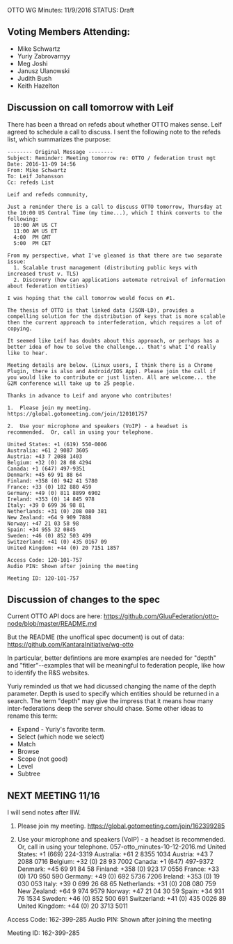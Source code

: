 OTTO WG Minutes: 11/9/2016
STATUS: Draft

## Voting Members Attending:
 - Mike Schwartz
 - Yuriy Zabrovarnyy
 - Meg Joshi
 - Janusz Ulanowski
 - Judith Bush
 - Keith Hazelton

## Discussion on call tomorrow with Leif

There has been a thread on refeds about whether OTTO makes sense. Leif
agreed to schedule a call to discuss. I sent the following note to the
refeds list, which summarizes the purpose:

```
-------- Original Message --------
Subject: Reminder: Meeting tomorrow re: OTTO / federation trust mgt
Date: 2016-11-09 14:56
From: Mike Schwartz 
To: Leif Johansson 
Cc: refeds List

Leif and refeds community,

Just a reminder there is a call to discuss OTTO tomorrow, Thursday at the 10:00 US Central Time (my time...), which I think converts to the following:
  10:00 AM US CT
  11:00 AM US ET
  4:00  PM GMT
  5:00  PM CET

From my perspective, what I've gleaned is that there are two separate issue:
  1. Scalable trust management (distributing public keys with increased trust v. TLS)
  2. Discovery (how can applications automate retreival of information about federation entities)

I was hoping that the call tomorrow would focus on #1.

The thesis of OTTO is that linked data (JSON-LD), provides a compelling solution for the distribution of keys that is more scalable then the current approach to interfederation, which requires a lot of copying.

It seemed like Leif has doubts about this approach, or perhaps has a better idea of how to solve the challenge... that's what I'd really like to hear.

Meeting details are below. (Linux users, I think there is a Chrome Plugin, there is also and Android/IOS App). Please join the call if you would like to contribute or just listen. All are welcome... the G2M conference will take up to 25 people.

Thanks in advance to Leif and anyone who contributes!

1.  Please join my meeting.
https://global.gotomeeting.com/join/120101757

2.  Use your microphone and speakers (VoIP) - a headset is recommended.  Or, call in using your telephone.

United States: +1 (619) 550-0006
Australia: +61 2 9087 3605
Austria: +43 7 2088 1403
Belgium: +32 (0) 28 08 4294
Canada: +1 (647) 497-9351
Denmark: +45 69 91 88 64
Finland: +358 (0) 942 41 5780
France: +33 (0) 182 880 459
Germany: +49 (0) 811 8899 6902
Ireland: +353 (0) 14 845 978
Italy: +39 0 699 36 98 81
Netherlands: +31 (0) 208 080 381
New Zealand: +64 9 909 7888
Norway: +47 21 03 58 98
Spain: +34 955 32 0845
Sweden: +46 (0) 852 503 499
Switzerland: +41 (0) 435 0167 09
United Kingdom: +44 (0) 20 7151 1857

Access Code: 120-101-757
Audio PIN: Shown after joining the meeting

Meeting ID: 120-101-757

```


## Discussion of changes to the spec

Current OTTO API docs are here:
 https://github.com/GluuFederation/otto-node/blob/master/README.md
 
But the README (the unoffical spec document) is out of data:
 https://github.com/KantaraInitiative/wg-otto

In particular, better defintions are more examples are needed for 
"depth" and "fitler"--examples that will be meaningful to federation
people, like how to identify the R&S websites.

Yuriy reminded us that we had dicussed changing the name of the depth 
parameter.  Depth is used to specify which entities should be returned 
in a search. The term "depth" may give the impress that it means how 
many inter-federations deep the server should chase. Some other ideas to 
rename this term:
 
* Expand - Yuriy's favorite term. 
* Select (which node we select)
* Match
* Browse
* Scope (not good)
* Level
* Subtree

## NEXT MEETING 11/16

I will send notes after IIW.

1.  Please join my meeting.
https://global.gotomeeting.com/join/162399285

2.  Use your microphone and speakers (VoIP) - a headset is recommended.  
Or, call in using your telephone.
057-otto_minutes-10-12-2016.md
United States: +1 (669) 224-3319
Australia: +61 2 8355 1034
Austria: +43 7 2088 0716
Belgium: +32 (0) 28 93 7002
Canada: +1 (647) 497-9372
Denmark: +45 69 91 84 58
Finland: +358 (0) 923 17 0556
France: +33 (0) 170 950 590
Germany: +49 (0) 692 5736 7206
Ireland: +353 (0) 19 030 053
Italy: +39 0 699 26 68 65
Netherlands: +31 (0) 208 080 759
New Zealand: +64 9 974 9579
Norway: +47 21 04 30 59
Spain: +34 931 76 1534
Sweden: +46 (0) 852 500 691
Switzerland: +41 (0) 435 0026 89
United Kingdom: +44 (0) 20 3713 5011

Access Code: 162-399-285
Audio PIN: Shown after joining the meeting

Meeting ID: 162-399-285

